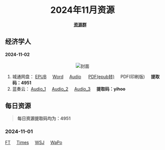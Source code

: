 <div align="center">

# 2024年11月资源

[**资源群**](https://qm.qq.com/q/XNwz6qD0IO)&nbsp;&nbsp;&nbsp;&nbsp;

</div>

## 经济学人
#### 2024-11-02

<div align="center">

![封面](https://www.economist.com/cdn-cgi/image/width=360,quality=80,format=auto/content-assets/images/20241102_DE_EU.jpg "2024.11.02")

</div>

1. 城通网盘：
[EPUB](https://url12.ctfile.com/f/47748612-1419725582-5317df "我不会告诉你提取码是4951")&nbsp;&nbsp;&nbsp;&nbsp;
[Word](https://url12.ctfile.com/f/47748612-1419724031-8b3f76 "我不会告诉你提取码是4951")&nbsp;&nbsp;&nbsp;&nbsp;
[Audio](https://url12.ctfile.com/f/47748612-1419723959-86c0c0 "我不会告诉你提取码是4951") &nbsp;&nbsp;&nbsp;&nbsp;
[PDF(epub转)](https://url12.ctfile.com/f/47748612-1419724160-6b64b0 "我不会告诉你提取码是4951")&nbsp;&nbsp;&nbsp;&nbsp;
PDF(印刷版)&nbsp;&nbsp;&nbsp;&nbsp;
**提取码：4951**<br>
2. 蓝奏云：
[Audio_1](https://yihoo.lanzouo.com/iOXjt2dwy19c)&nbsp;&nbsp;&nbsp;&nbsp;
[Audio_2](https://yihoo.lanzouo.com/iZmfK2dwx5zg)&nbsp;&nbsp;&nbsp;&nbsp;
[Audio_3](https://yihoo.lanzouo.com/i2emD2dwwmsf)&nbsp;&nbsp;&nbsp;&nbsp;
**提取码：yihoo**<br>

## 每日资源
> **每日资源提取码均为：4951**

### 2024-11-01

[FT](https://url12.ctfile.com/f/47748612-1419802667-249ed0)&nbsp;&nbsp;&nbsp;&nbsp;
[Times](https://url12.ctfile.com/f/47748612-1419802757-588c9d)&nbsp;&nbsp;&nbsp;&nbsp;
[WSJ](https://url12.ctfile.com/f/47748612-1419802871-09308b)&nbsp;&nbsp;&nbsp;&nbsp;
[WaPo](https://url12.ctfile.com/f/47748612-1419802808-ce5b1f)<br>
